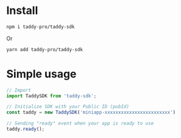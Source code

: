 Install
=======
```sh
npm i taddy-pro/taddy-sdk
```
Or
```sh
yarn add taddy-pro/taddy-sdk
```
Simple usage
============
```ts
// Import
import TaddySDK from 'taddy-sdk';

// Initialize SDK with your Public ID (pubId)
const taddy = new TaddySDK('miniapp-xxxxxxxxxxxxxxxxxxxxxxxx')

// Sending "ready" event when your app is ready to use
taddy.ready();
```